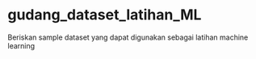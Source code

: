 # gudang_dataset_latihan_ML
Beriskan sample dataset yang dapat digunakan sebagai latihan machine learning

